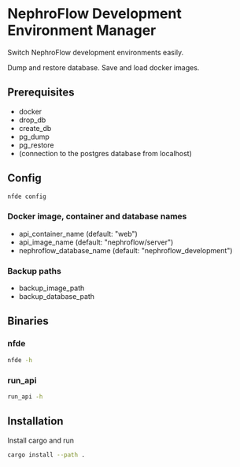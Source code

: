 # NephroFlow Development Environment Manager

Switch NephroFlow development environments easily.

Dump and restore database.
Save and load docker images.

## Prerequisites

- docker
- drop_db
- create_db
- pg_dump
- pg_restore
- (connection to the postgres database from localhost)

## Config

```bash
nfde config
```

### Docker image, container and database names

- api_container_name (default: "web")
- api_image_name (default: "nephroflow/server")
- nephroflow_database_name (default: "nephroflow_development")

### Backup paths

- backup_image_path
- backup_database_path

## Binaries

### nfde

```bash
nfde -h
```

### run_api

```bash
run_api -h
```

## Installation

Install cargo and run

```bash
cargo install --path .
```
